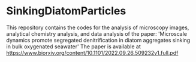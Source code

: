 # SinkingDiatomParticles
This repository contains the codes for the analysis of microscopy images, analytical chemistry analysis, and data analysis of the paper: 'Microscale dynamics promote segregated denitrification in diatom aggregates sinking in bulk oxygenated seawater' The paper is available at https://www.biorxiv.org/content/10.1101/2022.09.26.509232v1.full.pdf
